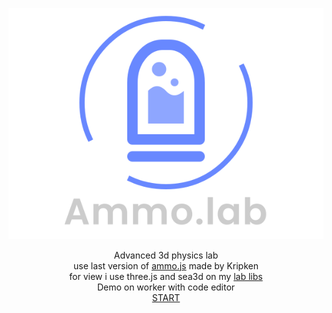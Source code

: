 <p align="center"><a href="http://lo-th.github.io/Ammo.lab/"><img src="./assets/textures/logo.svg"/></a></p>

<p align="center">Advanced 3d physics lab<br>
use last version of <a href="https://github.com/kripken/ammo.js">ammo.js</a> made by Kripken<br>
for view i use three.js and sea3d on my <a href="https://github.com/lo-th/lab">lab libs</a><br>
Demo on worker with code editor<br>
<a href="http://lo-th.github.io/Ammo.lab/">START</a><br></p>